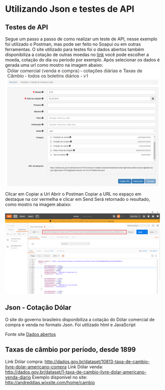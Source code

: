 # Utilizando Json e testes de API
## Testes de API

Segue um passo a passo de como realizar um teste de API, nesse exemplo foi utilizado o Postman, mas pode ser feito no Soapui ou em outras ferramentas.
O site utilizado para testes foi o dados abertos também disponibiliza a cotação de outras moedas no [link](https://olinda.bcb.gov.br/olinda/servico/PTAX/versao/v1/swagger-ui3#/) você pode escolher a moeda, cotação do dia ou período por exemplo. Após selecionar os dados é gerada uma url como mostro na imagem abaixo:
![example](https://github.com/andreddias/API/blob/master/dados.png)

Clicar em Copiar a Url
Abrir o Postman
Copiar a URL no espaço em destaque na cor vermelha e clicar em Send
Será retornado o resultado, como mostro na imagem abaixo:

![example](https://github.com/andreddias/API/blob/master/postman.png)

## Json - Cotação Dólar

O site do governo brasileiro disponibiliza a cotação do Dólar comercial de compra e venda no formato Json. Foi utilizado html e JavaScript

Fonte site [Dados abertos](http://dados.gov.br/dataset/dolar-americano-usd-todos-os-boletins-diarios) 
## Taxas de câmbio por período, desde 1899

Link Dólar compra: http://dados.gov.br/dataset/10813-taxa-de-cambio-livre-dolar-americano-compra
Link Dólar venda: http://dados.gov.br/dataset/1-taxa-de-cambio-livre-dolar-americano-venda-diario
Exemplo disponível no site: http://andreddias.wixsite.com/home/cambio
